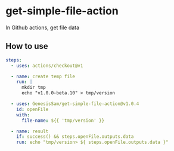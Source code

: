 # get-simple-file-action

In Github actions, get file data

## How to use

```yml
steps:
  - uses: actions/checkout@v1

  - name: create temp file
    run: |
      mkdir tmp
      echo "v1.0.0-beta.10" > tmp/version

  - uses: GenesisSam/get-simple-file-action@v1.0.4
    id: openFile
    with:
      file-name: ${{ 'tmp/version' }}

  - name: result
    if: success() && steps.openFile.outputs.data
    run: echo "tmp/version> ${ steps.openFile.outputs.data }"
```
